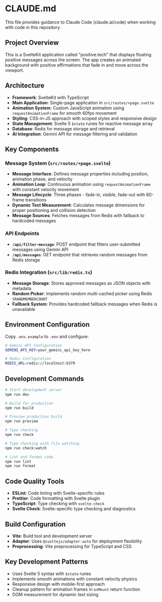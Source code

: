 # CLAUDE.md

This file provides guidance to Claude Code (claude.ai/code) when working with code in this repository.

## Project Overview

This is a SvelteKit application called "positive.tech" that displays floating positive messages across the screen. The app creates an animated background with positive affirmations that fade in and move across the viewport.

## Architecture

- **Framework**: SvelteKit with TypeScript
- **Main Application**: Single-page application in `src/routes/+page.svelte`
- **Animation System**: Custom JavaScript animation using `requestAnimationFrame` for smooth 60fps movement
- **Styling**: CSS-in-JS approach with scoped styles and responsive design
- **State Management**: Svelte 5 `$state` runes for reactive message array
- **Database**: Redis for message storage and retrieval
- **AI Integration**: Gemini API for message filtering and validation

## Key Components

### Message System (`src/routes/+page.svelte`)

- **Message Interface**: Defines message properties including position, animation phase, and velocity
- **Animation Loop**: Continuous animation using `requestAnimationFrame` with constant velocity movement
- **Message Lifecycle**: Three phases - fade-in, visible, fade-out with 60-frame transitions
- **Dynamic Text Measurement**: Calculates message dimensions for proper positioning and collision detection
- **Message Sources**: Fetches messages from Redis with fallback to hardcoded messages

### API Endpoints

- **`/api/filter-message`**: POST endpoint that filters user-submitted messages using Gemini API
- **`/api/messages`**: GET endpoint that retrieves random messages from Redis storage

### Redis Integration (`src/lib/redis.ts`)

- **Message Storage**: Stores approved messages as JSON objects with metadata
- **Random Picker**: Implements random multi-cached picker using Redis `SRANDMEMBERCOUNT`
- **Fallback System**: Provides hardcoded fallback messages when Redis is unavailable

## Environment Configuration

Copy `.env.example` to `.env` and configure:

```bash
# Gemini API Configuration
GEMINI_API_KEY=your_gemini_api_key_here

# Redis Configuration
REDIS_URL=redis://localhost:6379
```

## Development Commands

```bash
# Start development server
npm run dev

# Build for production
npm run build

# Preview production build
npm run preview

# Type checking
npm run check

# Type checking with file watching
npm run check:watch

# Lint and format code
npm run lint
npm run format
```

## Code Quality Tools

- **ESLint**: Code linting with Svelte-specific rules
- **Prettier**: Code formatting with Svelte plugin
- **TypeScript**: Type checking with `svelte-check`
- **Svelte Check**: Svelte-specific type checking and diagnostics

## Build Configuration

- **Vite**: Build tool and development server
- **Adapter**: Uses `@sveltejs/adapter-auto` for deployment flexibility
- **Preprocessing**: Vite preprocessing for TypeScript and CSS

## Key Development Patterns

- Uses Svelte 5 syntax with `$state` runes
- Implements smooth animations with constant velocity physics
- Responsive design with mobile-first approach
- Cleanup pattern for animation frames in `onMount` return function
- DOM measurement for dynamic text sizing
